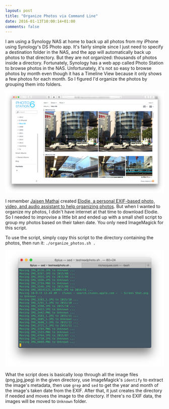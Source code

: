 ```yaml
---
layout: post
title: "Organize Photos via Command Line"
date: 2016-01-13T10:00:14+01:00
comments: false
---
```


I am using a Synology NAS at home to back up all photos from my iPhone using Synology's DS Photo app. It's fairly simple since I just need to specify a destination folder in the NAS, and the app will automatically back up photos to that directory. But they are not organized: thousands of photos inside a directory. Fortunately, Synology has a web app called Photo Station to browse photos in the NAS. Unfortunately, it's not so easy to browse photos by month even though it has a Timeline View because it only shows a few photos for each month. So I figured I'd organize the photos by grouping them into folders.

![Photo Station Timeline View showing only view photos per month](/assets/images/posts/photo-station.png)

I remember [Jaisen Mathai](https://twitter.com/jmathai) created [Elodie, a personal EXIF-based photo, video, and audio assistant to help organizing photos](https://github.com/jmathai/elodie.git). But when I wanted to organize my photos, I didn't have internet at that time to download Elodie. So I needed to improvise a little bit and ended up with a small shell script to group my photos based on their taken date. You only need ImageMagick for this script.

<script src="https://gist.github.com/nicnocquee/5a24bd6ac8b92cceab33.js"></script>

To use the script, simply copy this script to the directory containing the photos, then run it: `./organize_photos.sh .`

![Script in action](/assets/images/posts/organize-photos-command-line.png)

What the script does is basically loop through all the image files (png,jpg,jpeg) in the given directory, use ImageMagick's `identify` to extract the image's metadata, then use `grep` and `sed` to get the year and month of the image's taken date from the EXIF. After that, it just creates the directory if needed and moves the image to the directory. If there's no EXIF data, the images will be moved to `Unknown` folder.
